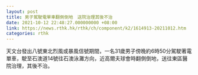 ```yaml
---
layout: post
title: 男子駕駛電單車翻側倒地　送院治理其後不治
date: 2021-10-12 22:48:27.000000000 +08:00
link: https://news.rthk.hk/rthk/ch/component/k2/1614913-20211012.htm
categories: rthk
---
```


天文台發出八號東北烈風或暴風信號期間，一名31歲男子傍晚約6時50分駕駛著電單車，駛至石澳道14號往石澳泳灘方向，近高爾夫球會時翻側倒地，送往東區醫院治理，其後不治。
